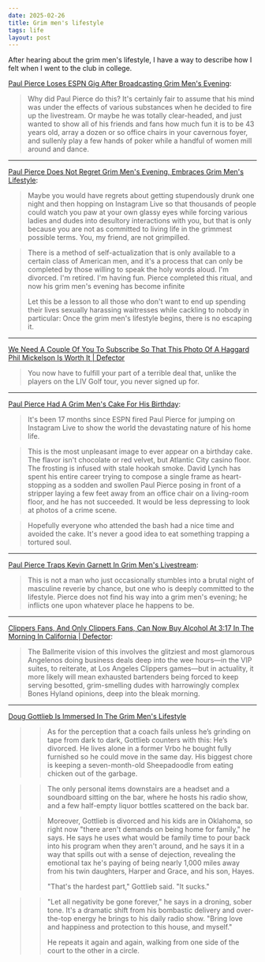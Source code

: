 ```yaml
---
date: 2025-02-26
title: Grim men's lifestyle
tags: life
layout: post
---
```


After hearing about the grim men's lifestyle, I have a way to describe how I felt when I went to the club in college.

[Paul Pierce Loses ESPN Gig After Broadcasting Grim Men's Evening](https://defector.com/paul-pierce-loses-espn-gig-after-broadcasting-grim-mens-evening):

> Why did Paul Pierce do this? It's certainly fair to assume that his mind was under the effects of various substances when he decided to fire up the livestream. Or maybe he was totally clear-headed, and just wanted to show all of his friends and fans how much fun it is to be 43 years old, array a dozen or so office chairs in your cavernous foyer, and sullenly play a few hands of poker while a handful of women mill around and dance.

---

[Paul Pierce Does Not Regret Grim Men's Evening, Embraces Grim Men's Lifestyle](https://defector.com/paul-pierce-does-not-regret-grim-mens-evening-embraces-grim-mens-lifestyle):

> Maybe you would have regrets about getting stupendously drunk one night and then hopping on Instagram Live so that thousands of people could watch you paw at your own glassy eyes while forcing various ladies and dudes into desultory interactions with you, but that is only because you are not as committed to living life in the grimmest possible terms. You, my friend, are not grimpilled.

> There is a method of self-actualization that is only available to a certain class of American men, and it's a process that can only be completed by those willing to speak the holy words aloud. I'm divorced. I'm retired. I'm having fun. Pierce completed this ritual, and now his grim men's evening has become infinite
> 
> Let this be a lesson to all those who don't want to end up spending their lives sexually harassing waitresses while cackling to nobody in particular: Once the grim men's lifestyle begins, there is no escaping it.

---

[We Need A Couple Of You To Subscribe So That This Photo Of A Haggard Phil Mickelson Is Worth It | Defector](https://defector.com/haggard-phil-mickelson-liv-golf)

> You now have to fulfill your part of a terrible deal that, unlike the players on the LIV Golf tour, you never signed up for.

---

[Paul Pierce Had A Grim Men's Cake For His Birthday](https://defector.com/paul-pierce-had-a-grim-mens-cake-for-his-birthday):

> It's been 17 months since ESPN fired Paul Pierce for jumping on Instagram Live to show the world the devastating nature of his home life.

> This is the most unpleasant image to ever appear on a birthday cake. The flavor isn't chocolate or red velvet, but Atlantic City casino floor. The frosting is infused with stale hookah smoke. David Lynch has spent his entire career trying to compose a single frame as heart-stopping as a sodden and swollen Paul Pierce posing in front of a stripper laying a few feet away from an office chair on a living-room floor, and he has not succeeded. It would be less depressing to look at photos of a crime scene. 

> Hopefully everyone who attended the bash had a nice time and avoided the cake. It's never a good idea to eat something trapping a tortured soul.

---

[Paul Pierce Traps Kevin Garnett In Grim Men's Livestream](https://defector.com/paul-pierce-traps-kevin-garnett-in-grim-mens-livestream):

> This is not a man who just occasionally stumbles into a brutal night of masculine reverie by chance, but one who is deeply committed to the lifestyle. Pierce does not find his way into a grim men's evening; he inflicts one upon whatever place he happens to be.

---

[Clippers Fans, And Only Clippers Fans, Can Now Buy Alcohol At 3:17 In The Morning In California | Defector](https://defector.com/clippers-fans-and-only-clippers-fans-can-now-buy-alcohol-at-317-in-the-morning-in-california): 

> The Ballmerite vision of this involves the glitziest and most glamorous Angelenos doing business deals deep into the wee hours—in the VIP suites, to reiterate, at Los Angeles Clippers games—but in actuality, it more likely will mean exhausted bartenders being forced to keep serving besotted, grim-smelling dudes with harrowingly complex Bones Hyland opinions, deep into the bleak morning.

---

[Doug Gottlieb Is Immersed In The Grim Men's Lifestyle](https://defector.com/doug-gottlieb-is-immersed-in-the-grim-mens-lifestyle)

>> As for the perception that a coach fails unless he’s grinding on tape from dark to dark, Gottlieb counters with this: He’s divorced. He lives alone in a former Vrbo he bought fully furnished so he could move in the same day. His biggest chore is keeping a seven-month-old Sheepadoodle from eating chicken out of the garbage.

>> The only personal items downstairs are a headset and a soundboard sitting on the bar, where he hosts his radio show, and a few half-empty liquor bottles scattered on the back bar.

>> Moreover, Gottlieb is divorced and his kids are in Oklahoma, so right now "there aren't demands on being home for family," he says. He says he uses what would be family time to pour back into his program when they aren't around, and he says it in a way that spills out with a sense of dejection, revealing the emotional tax he's paying of being nearly 1,000 miles away from his twin daughters, Harper and Grace, and his son, Hayes.
>>
>> "That's the hardest part," Gottlieb said. "It sucks."

>> "Let all negativity be gone forever," he says in a droning, sober tone. It's a dramatic shift from his bombastic delivery and over-the-top energy he brings to his daily radio show. "Bring love and happiness and protection to this house, and myself." 
>>
>> He repeats it again and again, walking from one side of the court to the other in a circle.